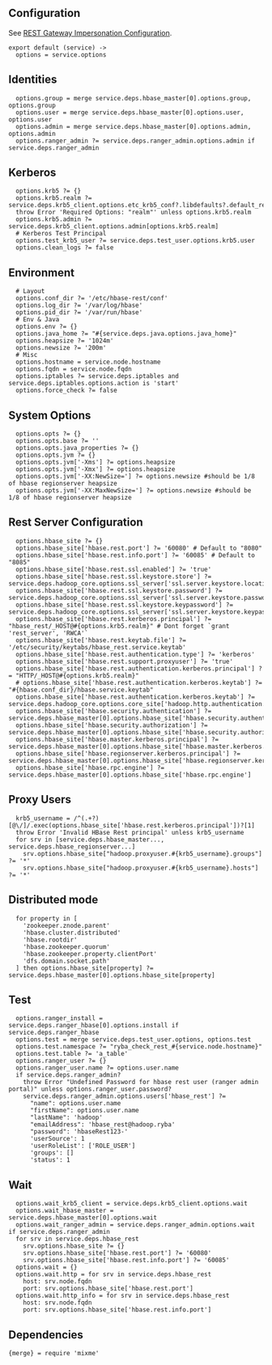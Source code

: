

## Configuration

See [REST Gateway Impersonation Configuration][impersonation].

[impersonation]: http://hbase.apache.org/book.html#security.rest.gateway

    export default (service) ->
      options = service.options

## Identities

      options.group = merge service.deps.hbase_master[0].options.group, options.group
      options.user = merge service.deps.hbase_master[0].options.user, options.user
      options.admin = merge service.deps.hbase_master[0].options.admin, options.admin
      options.ranger_admin ?= service.deps.ranger_admin.options.admin if service.deps.ranger_admin

## Kerberos

      options.krb5 ?= {}
      options.krb5.realm ?= service.deps.krb5_client.options.etc_krb5_conf?.libdefaults?.default_realm
      throw Error 'Required Options: "realm"' unless options.krb5.realm
      options.krb5.admin ?= service.deps.krb5_client.options.admin[options.krb5.realm]
      # Kerberos Test Principal
      options.test_krb5_user ?= service.deps.test_user.options.krb5.user
      options.clean_logs ?= false

## Environment

      # Layout
      options.conf_dir ?= '/etc/hbase-rest/conf'
      options.log_dir ?= '/var/log/hbase'
      options.pid_dir ?= '/var/run/hbase'
      # Env & Java
      options.env ?= {}
      options.java_home ?= "#{service.deps.java.options.java_home}"
      options.heapsize ?= '1024m'
      options.newsize ?= '200m'
      # Misc
      options.hostname = service.node.hostname
      options.fqdn = service.node.fqdn
      options.iptables ?= service.deps.iptables and service.deps.iptables.options.action is 'start'
      options.force_check ?= false

## System Options

      options.opts ?= {}
      options.opts.base ?= ''
      options.opts.java_properties ?= {}
      options.opts.jvm ?= {}
      options.opts.jvm['-Xms'] ?= options.heapsize
      options.opts.jvm['-Xmx'] ?= options.heapsize
      options.opts.jvm['-XX:NewSize='] ?= options.newsize #should be 1/8 of hbase regionserver heapsize
      options.opts.jvm['-XX:MaxNewSize='] ?= options.newsize #should be 1/8 of hbase regionserver heapsize

## Rest Server Configuration

      options.hbase_site ?= {}
      options.hbase_site['hbase.rest.port'] ?= '60080' # Default to "8080"
      options.hbase_site['hbase.rest.info.port'] ?= '60085' # Default to "8085"
      options.hbase_site['hbase.rest.ssl.enabled'] ?= 'true'
      options.hbase_site['hbase.rest.ssl.keystore.store'] ?= service.deps.hadoop_core.options.ssl_server['ssl.server.keystore.location']
      options.hbase_site['hbase.rest.ssl.keystore.password'] ?= service.deps.hadoop_core.options.ssl_server['ssl.server.keystore.password']
      options.hbase_site['hbase.rest.ssl.keystore.keypassword'] ?= service.deps.hadoop_core.options.ssl_server['ssl.server.keystore.keypassword']
      options.hbase_site['hbase.rest.kerberos.principal'] ?= "hbase_rest/_HOST@#{options.krb5.realm}" # Dont forget `grant 'rest_server', 'RWCA'`
      options.hbase_site['hbase.rest.keytab.file'] ?= '/etc/security/keytabs/hbase_rest.service.keytab'
      options.hbase_site['hbase.rest.authentication.type'] ?= 'kerberos'
      options.hbase_site['hbase.rest.support.proxyuser'] ?= 'true'
      options.hbase_site['hbase.rest.authentication.kerberos.principal'] ?= "HTTP/_HOST@#{options.krb5.realm}"
      # options.hbase_site['hbase.rest.authentication.kerberos.keytab'] ?= "#{hbase.conf_dir}/hbase.service.keytab"
      options.hbase_site['hbase.rest.authentication.kerberos.keytab'] ?= service.deps.hadoop_core.options.core_site['hadoop.http.authentication.kerberos.keytab']
      options.hbase_site['hbase.security.authentication'] ?= service.deps.hbase_master[0].options.hbase_site['hbase.security.authentication']
      options.hbase_site['hbase.security.authorization'] ?= service.deps.hbase_master[0].options.hbase_site['hbase.security.authorization']
      options.hbase_site['hbase.master.kerberos.principal'] ?= service.deps.hbase_master[0].options.hbase_site['hbase.master.kerberos.principal']
      options.hbase_site['hbase.regionserver.kerberos.principal'] ?= service.deps.hbase_master[0].options.hbase_site['hbase.regionserver.kerberos.principal']
      options.hbase_site['hbase.rpc.engine'] ?= service.deps.hbase_master[0].options.hbase_site['hbase.rpc.engine']

## Proxy Users

      krb5_username = /^(.+?)[@\/]/.exec(options.hbase_site['hbase.rest.kerberos.principal'])?[1]
      throw Error 'Invalid HBase Rest principal' unless krb5_username
      for srv in [service.deps.hbase_master..., service.deps.hbase_regionserver...]
        srv.options.hbase_site["hadoop.proxyuser.#{krb5_username}.groups"] ?= '*'
        srv.options.hbase_site["hadoop.proxyuser.#{krb5_username}.hosts"] ?= '*'

## Distributed mode

      for property in [
        'zookeeper.znode.parent'
        'hbase.cluster.distributed'
        'hbase.rootdir'
        'hbase.zookeeper.quorum'
        'hbase.zookeeper.property.clientPort'
        'dfs.domain.socket.path'
      ] then options.hbase_site[property] ?= service.deps.hbase_master[0].options.hbase_site[property]

## Test

      options.ranger_install = service.deps.ranger_hbase[0].options.install if service.deps.ranger_hbase
      options.test = merge service.deps.test_user.options, options.test
      options.test.namespace ?= "ryba_check_rest_#{service.node.hostname}"
      options.test.table ?= 'a_table'
      options.ranger_user ?= {}
      options.ranger_user.name ?= options.user.name
      if service.deps.ranger_admin?
        throw Error "Undefined Password for hbase rest user (ranger admin portal)" unless options.ranger_user.password?
        service.deps.ranger_admin.options.users['hbase_rest'] ?=
          "name": options.user.name
          "firstName": options.user.name
          "lastName": 'hadoop'
          "emailAddress": 'hbase_rest@hadoop.ryba'
          "password": 'hbaseRest123-'
          'userSource': 1
          'userRoleList': ['ROLE_USER']
          'groups': []
          'status': 1

## Wait

      options.wait_krb5_client = service.deps.krb5_client.options.wait
      options.wait_hbase_master = service.deps.hbase_master[0].options.wait
      options.wait_ranger_admin = service.deps.ranger_admin.options.wait if service.deps.ranger_admin
      for srv in service.deps.hbase_rest
        srv.options.hbase_site ?= {}
        srv.options.hbase_site['hbase.rest.port'] ?= '60080'
        srv.options.hbase_site['hbase.rest.info.port'] ?= '60085'
      options.wait = {}
      options.wait.http = for srv in service.deps.hbase_rest
        host: srv.node.fqdn
        port: srv.options.hbase_site['hbase.rest.port']
      options.wait.http_info = for srv in service.deps.hbase_rest
        host: srv.node.fqdn
        port: srv.options.hbase_site['hbase.rest.info.port']

## Dependencies

    {merge} = require 'mixme'

